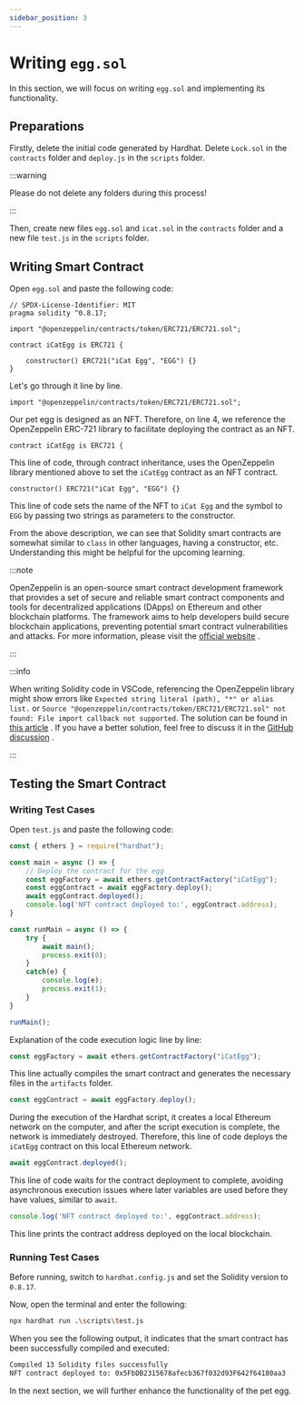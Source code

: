 ```yaml
---
sidebar_position: 3
---
```


# Writing `egg.sol`

In this section, we will focus on writing `egg.sol` and implementing its functionality.
## Preparations

Firstly, delete the initial code generated by Hardhat. Delete `Lock.sol` in the `contracts` folder and `deploy.js` in the `scripts` folder.

:::warning

Please do not delete any folders during this process!

:::

Then, create new files `egg.sol` and `icat.sol` in the `contracts` folder and a new file `test.js` in the `scripts` folder.
## Writing Smart Contract

Open `egg.sol` and paste the following code:

```solidity
// SPDX-License-Identifier: MIT
pragma solidity ^0.8.17;

import "@openzeppelin/contracts/token/ERC721/ERC721.sol";

contract iCatEgg is ERC721 {

    constructor() ERC721("iCat Egg", "EGG") {}
}
```



Let's go through it line by line.

```solidity
import "@openzeppelin/contracts/token/ERC721/ERC721.sol";
```



Our pet egg is designed as an NFT. Therefore, on line 4, we reference the OpenZeppelin ERC-721 library to facilitate deploying the contract as an NFT.

```solidity
contract iCatEgg is ERC721 {
```



This line of code, through contract inheritance, uses the OpenZeppelin library mentioned above to set the `iCatEgg` contract as an NFT contract.

```solidity
constructor() ERC721("iCat Egg", "EGG") {}
```



This line of code sets the name of the NFT to `iCat Egg` and the symbol to `EGG` by passing two strings as parameters to the constructor.

From the above description, we can see that Solidity smart contracts are somewhat similar to `class` in other languages, having a constructor, etc. Understanding this might be helpful for the upcoming learning.

:::note

OpenZeppelin is an open-source smart contract development framework that provides a set of secure and reliable smart contract components and tools for decentralized applications (DApps) on Ethereum and other blockchain platforms. The framework aims to help developers build secure blockchain applications, preventing potential smart contract vulnerabilities and attacks. For more information, please visit the [official website](https://www.openzeppelin.com/) .

:::

:::info

When writing Solidity code in VSCode, referencing the OpenZeppelin library might show errors like `Expected string literal (path), "*" or alias list.` or `Source "@openzeppelin/contracts/token/ERC721/ERC721.sol" not found: File import callback not supported`. The solution can be found in [this article](https://blog.csdn.net/kongtaoxing/article/details/131255941) . If you have a better solution, feel free to discuss it in the [GitHub discussion](https://github.com/iCatGame/tutorial/discussions) .

:::
## Testing the Smart Contract
### Writing Test Cases

Open `test.js` and paste the following code:

```javascript
const { ethers } = require("hardhat");

const main = async () => {
    // Deploy the contract for the egg
    const eggFactory = await ethers.getContractFactory("iCatEgg");
    const eggContract = await eggFactory.deploy();
    await eggContract.deployed();
    console.log('NFT contract deployed to:', eggContract.address);
}

const runMain = async () => {
    try {
        await main();
        process.exit(0);
    }
    catch(e) {
        console.log(e);
        process.exit(1);
    }
}

runMain();
```



Explanation of the code execution logic line by line:

```javascript
const eggFactory = await ethers.getContractFactory("iCatEgg");
```



This line actually compiles the smart contract and generates the necessary files in the `artifacts` folder.

```javascript
const eggContract = await eggFactory.deploy();
```



During the execution of the Hardhat script, it creates a local Ethereum network on the computer, and after the script execution is complete, the network is immediately destroyed. Therefore, this line of code deploys the `iCatEgg` contract on this local Ethereum network.

```javascript
await eggContract.deployed();
```



This line of code waits for the contract deployment to complete, avoiding asynchronous execution issues where later variables are used before they have values, similar to `await`.

```javascript
console.log('NFT contract deployed to:', eggContract.address);
```



This line prints the contract address deployed on the local blockchain.
### Running Test Cases

Before running, switch to `hardhat.config.js` and set the Solidity version to `0.8.17`.

Now, open the terminal and enter the following:

```sh
npx hardhat run .\scripts\test.js
```



When you see the following output, it indicates that the smart contract has been successfully compiled and executed:

```sh
Compiled 13 Solidity files successfully
NFT contract deployed to: 0x5FbDB2315678afecb367f032d93F642f64180aa3
```



In the next section, we will further enhance the functionality of the pet egg.
